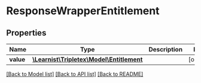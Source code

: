# ResponseWrapperEntitlement

## Properties
Name | Type | Description | Notes
------------ | ------------- | ------------- | -------------
**value** | [**\Learnist\Tripletex\Model\Entitlement**](Entitlement.md) |  | [optional] 

[[Back to Model list]](../../README.md#documentation-for-models) [[Back to API list]](../../README.md#documentation-for-api-endpoints) [[Back to README]](../../README.md)

